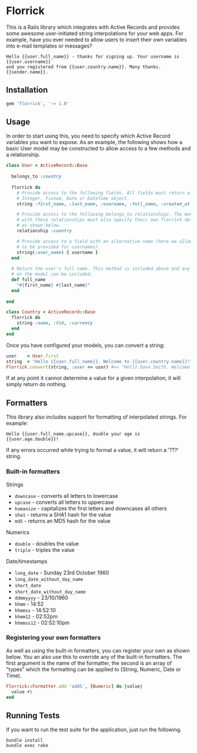# Florrick

This is a Rails library which integrates with Active Records and provides some 
awesome user-initiated string interpolations for your web apps. For example, have
you ever needed to allow users to insert their own variables into e-mail templates
or messages?

```
Hello {{user.full_name}} - thanks for signing up. Your username is {{user.username}}
and you registered from {{user.country.name}}. Many thanks. {{sender.name}}.
```

## Installation

```ruby
gem 'florrick', '~> 1.0'
```

## Usage

In order to start using this, you need to specify which Active Record variables
you want to expose. As an example, the following shows how a basic User model may
be constructed to allow access to a few methods and a relationship.

```ruby
class User < ActiveRecord::Base
  
  belongs_to :country
  
  florrick do
    # Provide access to the following fields. All fields must return either a String,
    # Integer, Fixnum, Date or DateTime object.
    string :first_name, :last_name, :username, :full_name, :created_at

    # Provide access to the following belongs_to relationships. The models associated
    # with these relationships must also specify their own florrick definitions
    # as shown below.
    relationship :country

    # Provide access to a field with an alternative name (here we allow an underscore
    # to be provided for usernames).
    string(:user_name) { username }
  end
  
  # Return the user's full name. This method is included above and any instance methods
  # on the model can be included.
  def full_name
    "#{first_name} #{last_name}"
  end
  
end

class Country < ActiveRecord::Base
  florrick do
    string :name, :tld, :currency
  end
end
```

Once you have configured your models, you can convert a string:

```ruby
user    = User.first
string  = "Hello {{user.full_name}}. Welcome to {{user.country.name}}!"
Florrick.convert(string, :user => user) #=> "Hello Dave Smith. Welcome to Germany!"
```

If at any point it cannot determine a value for a given interpolation, it will simply return do nothing.

## Formatters

This library also includes support for formatting of interpolated strings. For example:

```
Hello {{user.full_name.upcase}}, double your age is {{user.age.double}}!
```

If any errors occurred while trying to format a value, it will return a '???' string.

### Built-in formatters

Strings

* `downcase` - converts all letters to lowercase
* `upcase` - converts all letters to uppercase
* `humanize` - capitalizes the first letters and downcases all others
* `sha1` - returns a SHA1 hash for the value
* `md5` - returns an MD5 hash for the value

Numerics

* `double` - doubles the value
* `triple` - triples the value

Date/timestamps

* `long_date` - Sunday 23rd October 1960
* `long_date_without_day_name`
* `short_date`
* `short_date_without_day_name`
* `ddmmyyyy` - 23/10/1960
* `hhmm` - 14:52
* `hhmmss` - 14:52:10
* `hhmm12` - 02:52pm
* `hhmmss12` - 02:52:10pm

### Registering your own formatters

As well as using the built-in formatters, you can register your own as shown below. You an also use
this to override any of the built-in formatters. The first argument is the name of the formatter, the
second is an array of "types" which the formatting can be applied to (String, Numeric, Date or Time). 

```ruby
Florrick::Formatter.add 'add5', [Numeric] do |value|
  value +5
end
```


## Running Tests

If you want to run the test suite for the application, just run the following.

```
bundle install
bundle exec rake
```
